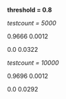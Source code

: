 **threshold = 0.8**


_testcount = 5000_

0.9666 0.0012

0.0 0.0322

_testcount = 10000_

0.9696 0.0012

0.0 0.0292
